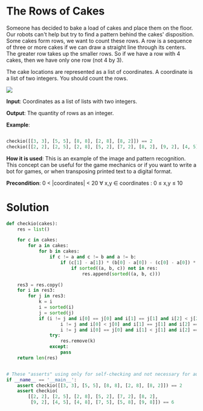 # The Rows of Cakes

Someone has decided to bake a load of cakes and place them on the floor. Our robots can't help but try to find a pattern
behind the cakes' disposition. Some cakes form rows, we want to count these rows. A row is a sequence of three or more
cakes if we can draw a straight line through its centers. The greater row takes up the smaller rows. So if we have a row
with 4 cakes, then we have only one row (not 4 by 3).

The cake locations are represented as a list of coordinates. A coordinate is a list of two integers. You should count
the rows.

![](https://d17mnqrx9pmt3e.cloudfront.net/media/missions/media/3a217113067647379f960724833aab50/cakes-rows.png)

**Input**: Сoordinates as a list of lists with two integers.

**Output**: The quantity of rows as an integer.

**Example**:

```python

checkio([[3, 3], [5, 5], [8, 8], [2, 8], [8, 2]]) == 2
checkio([[2, 2], [2, 5], [2, 8], [5, 2], [7, 2], [8, 2], [9, 2], [4, 5], [4, 8], [7, 5], [5, 8], [9, 8]]) == 6

```

**How it is used**: This is an example of the image and pattern recognition. This concept can be useful for the game
mechanics or if you want to write a bot for games, or when transposing printed text to a digital format.

**Precondition**: 0 < |coordinates| < 20
∀ x,y ∈ coordinates : 0 ≤ x,y ≤ 10

# Solution

```python
def checkio(cakes):
    res = list()

    for c in cakes:
        for a in cakes:
            for b in cakes:
                if c != a and c != b and a != b:
                    if (c[1] - a[1]) * (b[0] - a[0]) - (c[0] - a[0]) * (b[1] - a[1]) == 0:
                        if sorted((a, b, c)) not in res:
                            res.append(sorted((a, b, c)))

    res3 = res.copy()
    for i in res3:
        for j in res3:
            k = i
            i = sorted(i)
            j = sorted(j)
            if (i != j and i[0] == j[0] and i[1] == j[1] and i[2] < j[2]) or (
                    i != j and i[0] < j[0] and i[1] == j[1] and i[2] == j[2]) or (
                    i != j and i[0] == j[0] and i[1] < j[1] and i[2] == j[2]):
                try:
                    res.remove(k)
                except:
                    pass
    return len(res)


# These "asserts" using only for self-checking and not necessary for auto-testing
if __name__ == '__main__':
    assert checkio([[3, 3], [5, 5], [8, 8], [2, 8], [8, 2]]) == 2
    assert checkio(
        [[2, 2], [2, 5], [2, 8], [5, 2], [7, 2], [8, 2],
         [9, 2], [4, 5], [4, 8], [7, 5], [5, 8], [9, 8]]) == 6

```